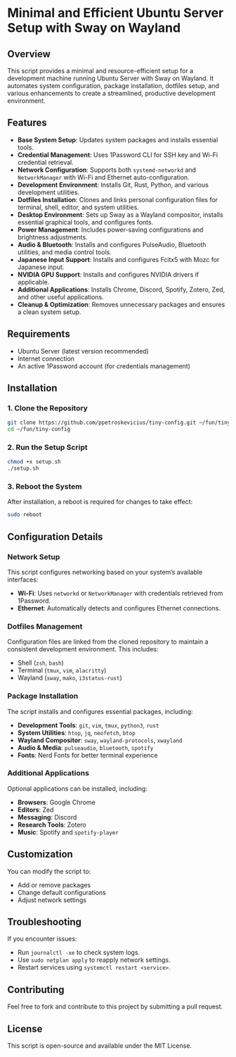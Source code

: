# Minimal and Efficient Ubuntu Server Setup with Sway on Wayland

## Overview

This script provides a minimal and resource-efficient setup for a development machine running Ubuntu Server with Sway on Wayland. It automates system configuration, package installation, dotfiles setup, and various enhancements to create a streamlined, productive development environment.

## Features

- **Base System Setup**: Updates system packages and installs essential tools.
- **Credential Management**: Uses 1Password CLI for SSH key and Wi-Fi credential retrieval.
- **Network Configuration**: Supports both `systemd-networkd` and `NetworkManager` with Wi-Fi and Ethernet auto-configuration.
- **Development Environment**: Installs Git, Rust, Python, and various development utilities.
- **Dotfiles Installation**: Clones and links personal configuration files for terminal, shell, editor, and system utilities.
- **Desktop Environment**: Sets up Sway as a Wayland compositor, installs essential graphical tools, and configures fonts.
- **Power Management**: Includes power-saving configurations and brightness adjustments.
- **Audio & Bluetooth**: Installs and configures PulseAudio, Bluetooth utilities, and media control tools.
- **Japanese Input Support**: Installs and configures Fcitx5 with Mozc for Japanese input.
- **NVIDIA GPU Support**: Installs and configures NVIDIA drivers if applicable.
- **Additional Applications**: Installs Chrome, Discord, Spotify, Zotero, Zed, and other useful applications.
- **Cleanup & Optimization**: Removes unnecessary packages and ensures a clean system setup.

## Requirements

- Ubuntu Server (latest version recommended)
- Internet connection
- An active 1Password account (for credentials management)

## Installation

### 1. Clone the Repository

```bash
git clone https://github.com/ppetroskevicius/tiny-config.git ~/fun/tiny-config
cd ~/fun/tiny-config
```

### 2. Run the Setup Script

```bash
chmod +x setup.sh
./setup.sh
```

### 3. Reboot the System

After installation, a reboot is required for changes to take effect:

```bash
sudo reboot
```

## Configuration Details

### Network Setup

This script configures networking based on your system’s available interfaces:

- **Wi-Fi**: Uses `networkd` or `NetworkManager` with credentials retrieved from 1Password.
- **Ethernet**: Automatically detects and configures Ethernet connections.

### Dotfiles Management

Configuration files are linked from the cloned repository to maintain a consistent development environment. This includes:

- Shell (`zsh`, `bash`)
- Terminal (`tmux`, `vim`, `alacritty`)
- Wayland (`sway`, `mako`, `i3status-rust`)

### Package Installation

The script installs and configures essential packages, including:

- **Development Tools**: `git`, `vim`, `tmux`, `python3`, `rust`
- **System Utilities**: `htop`, `jq`, `neofetch`, `btop`
- **Wayland Compositor**: `sway`, `wayland-protocols`, `xwayland`
- **Audio & Media**: `pulseaudio`, `bluetooth`, `spotify`
- **Fonts**: Nerd Fonts for better terminal experience

### Additional Applications

Optional applications can be installed, including:

- **Browsers**: Google Chrome
- **Editors**: Zed
- **Messaging**: Discord
- **Research Tools**: Zotero
- **Music**: Spotify and `spotify-player`

## Customization

You can modify the script to:

- Add or remove packages
- Change default configurations
- Adjust network settings

## Troubleshooting

If you encounter issues:

- Run `journalctl -xe` to check system logs.
- Use `sudo netplan apply` to reapply network settings.
- Restart services using `systemctl restart <service>`.

## Contributing

Feel free to fork and contribute to this project by submitting a pull request.

## License

This script is open-source and available under the MIT License.
